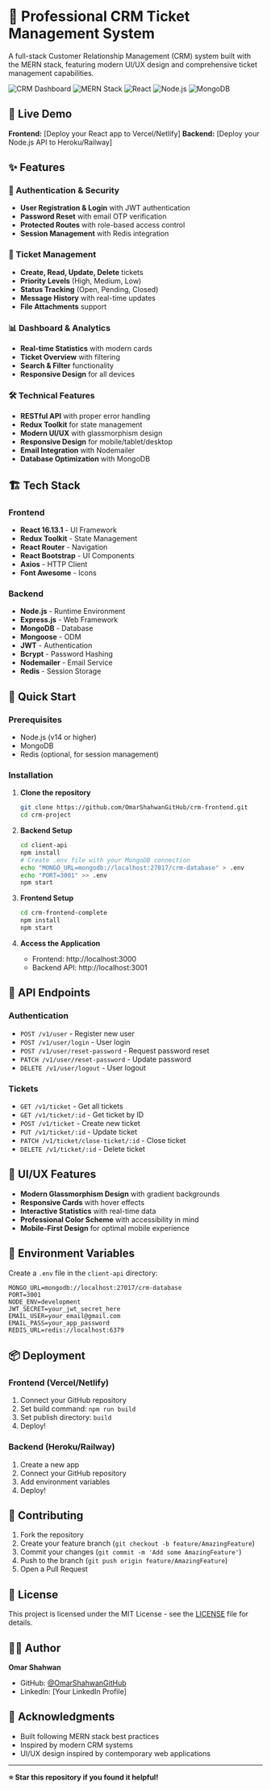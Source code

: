 # 🎫 Professional CRM Ticket Management System

A full-stack Customer Relationship Management (CRM) system built with the MERN stack, featuring modern UI/UX design and comprehensive ticket management capabilities.

![CRM Dashboard](https://img.shields.io/badge/CRM-Dashboard-blue)
![MERN Stack](https://img.shields.io/badge/Stack-MERN-green)
![React](https://img.shields.io/badge/React-16.13.1-blue)
![Node.js](https://img.shields.io/badge/Node.js-Express-green)
![MongoDB](https://img.shields.io/badge/Database-MongoDB-green)

## 🚀 Live Demo

**Frontend:** [Deploy your React app to Vercel/Netlify]
**Backend:** [Deploy your Node.js API to Heroku/Railway]

## ✨ Features

### 🔐 Authentication & Security
- **User Registration & Login** with JWT authentication
- **Password Reset** with email OTP verification
- **Protected Routes** with role-based access control
- **Session Management** with Redis integration

### 🎫 Ticket Management
- **Create, Read, Update, Delete** tickets
- **Priority Levels** (High, Medium, Low)
- **Status Tracking** (Open, Pending, Closed)
- **Message History** with real-time updates
- **File Attachments** support

### 📊 Dashboard & Analytics
- **Real-time Statistics** with modern cards
- **Ticket Overview** with filtering
- **Search & Filter** functionality
- **Responsive Design** for all devices

### 🛠 Technical Features
- **RESTful API** with proper error handling
- **Redux Toolkit** for state management
- **Modern UI/UX** with glassmorphism design
- **Responsive Design** for mobile/tablet/desktop
- **Email Integration** with Nodemailer
- **Database Optimization** with MongoDB

## 🏗 Tech Stack

### Frontend
- **React 16.13.1** - UI Framework
- **Redux Toolkit** - State Management
- **React Router** - Navigation
- **React Bootstrap** - UI Components
- **Axios** - HTTP Client
- **Font Awesome** - Icons

### Backend
- **Node.js** - Runtime Environment
- **Express.js** - Web Framework
- **MongoDB** - Database
- **Mongoose** - ODM
- **JWT** - Authentication
- **Bcrypt** - Password Hashing
- **Nodemailer** - Email Service
- **Redis** - Session Storage

## 🚀 Quick Start

### Prerequisites
- Node.js (v14 or higher)
- MongoDB
- Redis (optional, for session management)

### Installation

1. **Clone the repository**
   ```bash
   git clone https://github.com/OmarShahwanGitHub/crm-frontend.git
   cd crm-project
   ```

2. **Backend Setup**
   ```bash
   cd client-api
   npm install
   # Create .env file with your MongoDB connection
   echo "MONGO_URL=mongodb://localhost:27017/crm-database" > .env
   echo "PORT=3001" >> .env
   npm start
   ```

3. **Frontend Setup**
   ```bash
   cd crm-frontend-complete
   npm install
   npm start
   ```

4. **Access the Application**
   - Frontend: http://localhost:3000
   - Backend API: http://localhost:3001

## 📱 API Endpoints

### Authentication
- `POST /v1/user` - Register new user
- `POST /v1/user/login` - User login
- `POST /v1/user/reset-password` - Request password reset
- `PATCH /v1/user/reset-password` - Update password
- `DELETE /v1/user/logout` - User logout

### Tickets
- `GET /v1/ticket` - Get all tickets
- `GET /v1/ticket/:id` - Get ticket by ID
- `POST /v1/ticket` - Create new ticket
- `PUT /v1/ticket/:id` - Update ticket
- `PATCH /v1/ticket/close-ticket/:id` - Close ticket
- `DELETE /v1/ticket/:id` - Delete ticket

## 🎨 UI/UX Features

- **Modern Glassmorphism Design** with gradient backgrounds
- **Responsive Cards** with hover effects
- **Interactive Statistics** with real-time data
- **Professional Color Scheme** with accessibility in mind
- **Mobile-First Design** for optimal mobile experience

## 🔧 Environment Variables

Create a `.env` file in the `client-api` directory:

```env
MONGO_URL=mongodb://localhost:27017/crm-database
PORT=3001
NODE_ENV=development
JWT_SECRET=your_jwt_secret_here
EMAIL_USER=your_email@gmail.com
EMAIL_PASS=your_app_password
REDIS_URL=redis://localhost:6379
```

## 📦 Deployment

### Frontend (Vercel/Netlify)
1. Connect your GitHub repository
2. Set build command: `npm run build`
3. Set publish directory: `build`
4. Deploy!

### Backend (Heroku/Railway)
1. Create a new app
2. Connect your GitHub repository
3. Add environment variables
4. Deploy!

## 🤝 Contributing

1. Fork the repository
2. Create your feature branch (`git checkout -b feature/AmazingFeature`)
3. Commit your changes (`git commit -m 'Add some AmazingFeature'`)
4. Push to the branch (`git push origin feature/AmazingFeature`)
5. Open a Pull Request

## 📄 License

This project is licensed under the MIT License - see the [LICENSE](LICENSE) file for details.

## 👨‍💻 Author

**Omar Shahwan**
- GitHub: [@OmarShahwanGitHub](https://github.com/OmarShahwanGitHub)
- LinkedIn: [Your LinkedIn Profile]

## 🙏 Acknowledgments

- Built following MERN stack best practices
- Inspired by modern CRM systems
- UI/UX design inspired by contemporary web applications

---

**⭐ Star this repository if you found it helpful!**

